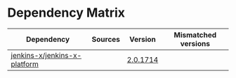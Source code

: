 # Dependency Matrix

Dependency | Sources | Version | Mismatched versions
---------- | ------- | ------- | -------------------
[jenkins-x/jenkins-x-platform](https://github.com/jenkins-x/jenkins-x-platform) |  | [2.0.1714](https://github.com/jenkins-x/jenkins-x-platform/releases/tag/v2.0.1714) | 
